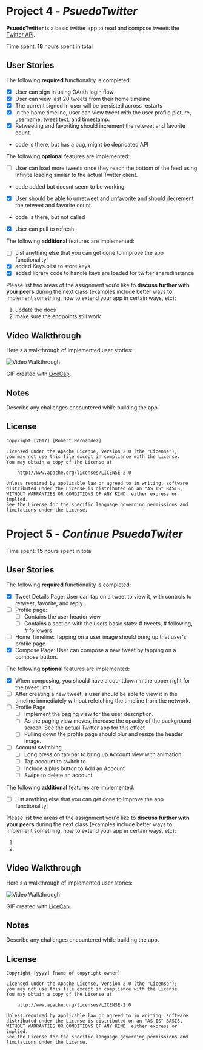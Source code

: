 # Project 4 - *PsuedoTwitter*

**PsuedoTwitter** is a basic twitter app to read and compose tweets the [Twitter API](https://apps.twitter.com/).

Time spent: **18** hours spent in total

## User Stories

The following **required** functionality is completed:

- [x] User can sign in using OAuth login flow
- [x] User can view last 20 tweets from their home timeline
- [x] The current signed in user will be persisted across restarts
- [x] In the home timeline, user can view tweet with the user profile picture, username, tweet text, and timestamp.
- [x] Retweeting and favoriting should increment the retweet and favorite count.
- code is there, but has a bug, might be depricated API

The following **optional** features are implemented:

- [ ] User can load more tweets once they reach the bottom of the feed using infinite loading similar to the actual Twitter client.
- code added but doesnt seem to be working
- [x] User should be able to unretweet and unfavorite and should decrement the retweet and favorite count.
- code is there, but not called
- [x] User can pull to refresh.

The following **additional** features are implemented:

- [ ] List anything else that you can get done to improve the app functionality!
- [x] added Keys.plist to store keys
- [x] added library code to handle keys are loaded for twitter sharedinstance

Please list two areas of the assignment you'd like to **discuss further with your peers** during the next class (examples include better ways to implement something, how to extend your app in certain ways, etc):

1. update the docs
2. make sure the endpoints still work

## Video Walkthrough

Here's a walkthrough of implemented user stories:

<img src='http://i.imgur.com/x2HGfEP.gif' title='Video Walkthrough' width='' alt='Video Walkthrough' />

GIF created with [LiceCap](http://www.cockos.com/licecap/).

## Notes

Describe any challenges encountered while building the app.

## License

    Copyright [2017] [Robert Hernandez]

    Licensed under the Apache License, Version 2.0 (the "License");
    you may not use this file except in compliance with the License.
    You may obtain a copy of the License at

        http://www.apache.org/licenses/LICENSE-2.0

    Unless required by applicable law or agreed to in writing, software
    distributed under the License is distributed on an "AS IS" BASIS,
    WITHOUT WARRANTIES OR CONDITIONS OF ANY KIND, either express or implied.
    See the License for the specific language governing permissions and
    limitations under the License.

# Project 5 - *Continue PsuedoTwiter*

Time spent: **15** hours spent in total

## User Stories

The following **required** functionality is completed:

- [x] Tweet Details Page: User can tap on a tweet to view it, with controls to retweet, favorite, and reply.
- [ ] Profile page:
   - [ ] Contains the user header view
   - [ ] Contains a section with the users basic stats: # tweets, # following, # followers
- [ ] Home Timeline: Tapping on a user image should bring up that user's profile page
- [x] Compose Page: User can compose a new tweet by tapping on a compose button.

The following **optional** features are implemented:

- [x] When composing, you should have a countdown in the upper right for the tweet limit.
- [ ] After creating a new tweet, a user should be able to view it in the timeline immediately without refetching the timeline from the network.
- [ ] Profile Page
   - [ ] Implement the paging view for the user description.
   - [ ] As the paging view moves, increase the opacity of the background screen. See the actual Twitter app for this effect
   - [ ] Pulling down the profile page should blur and resize the header image.
- [ ] Account switching
   - [ ] Long press on tab bar to bring up Account view with animation
   - [ ] Tap account to switch to
   - [ ] Include a plus button to Add an Account
   - [ ] Swipe to delete an account

The following **additional** features are implemented:

- [ ] List anything else that you can get done to improve the app functionality!

Please list two areas of the assignment you'd like to **discuss further with your peers** during the next class (examples include better ways to implement something, how to extend your app in certain ways, etc):

1.
2.

## Video Walkthrough

Here's a walkthrough of implemented user stories:

<img src='http://i.imgur.com/link/to/your/gif/file.gif' title='Video Walkthrough' width='' alt='Video Walkthrough' />

GIF created with [LiceCap](http://www.cockos.com/licecap/).

## Notes

Describe any challenges encountered while building the app.

## License

    Copyright [yyyy] [name of copyright owner]

    Licensed under the Apache License, Version 2.0 (the "License");
    you may not use this file except in compliance with the License.
    You may obtain a copy of the License at

        http://www.apache.org/licenses/LICENSE-2.0

    Unless required by applicable law or agreed to in writing, software
    distributed under the License is distributed on an "AS IS" BASIS,
    WITHOUT WARRANTIES OR CONDITIONS OF ANY KIND, either express or implied.
    See the License for the specific language governing permissions and
    limitations under the License.